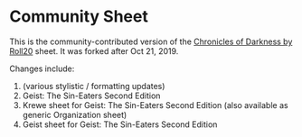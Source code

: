 # Community Sheet

This is the community-contributed version of the [Chronicles of Darkness by Roll20](https://github.com/Roll20/roll20-character-sheets/tree/master/Chronicles%20of%20Darkness%20by%20Roll20) sheet. It was forked after Oct 21, 2019.

Changes include:
1. (various stylistic / formatting updates)
2. Geist: The Sin-Eaters Second Edition
3. Krewe sheet for Geist: The Sin-Eaters Second Edition (also available as generic Organization sheet)
4. Geist sheet for Geist: The Sin-Eaters Second Edition
